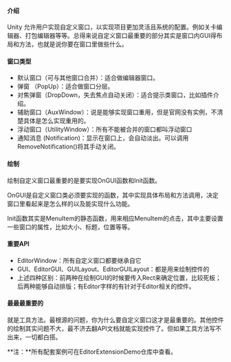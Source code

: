 #### 介绍

Unity 允许用户实现自定义窗口，以实现项目更加灵活且系统的配置。例如关卡编辑器、打包编辑器等等。总得来说自定义窗口最重要的部分其实是窗口内GUI得布局和方法，也就是说你要在窗口里做些什么。

#### 窗口类型

- 默认窗口（可与其他窗口合并）：适合做编辑器窗口。
- 弹窗 （PopUp）：适合做窗口分层。
- 对焦弹窗（DropDown，失去焦点自动关闭）：适合提示类窗口，比如插件介绍。
- 辅助窗口（AuxWindow）：说是能够实现窗口重用，但是官网没有实例，不清楚具体是怎么实现重用的。
- 浮动窗口（UtilityWindow）：所有不能被合并的窗口都叫浮动窗口
- 通知消息 (Notification)：显示在窗口上，会自动淡出。可以调用RemoveNotification()将其手动关闭。

#### 绘制

绘制自定义窗口最重要的是要实现OnGUI函数和Init函数。

OnGUI是自定义窗口类必须要实现的函数，其中实现具体布局和方法调用，决定窗口里看起来是怎么样的以及能实现什么功能。

Init函数其实是MenuItem的静态函数，用来相应MenuItem的点击，其中主要设置一些窗口的属性，比如大小、标题，位置等等。

#### 重要API

- EditorWindow：所有自定义窗口都要继承自它
- GUI、EditorGUI、GUILayout、EditorGUILayout：都是用来绘制控件的
- 上述四种区别：前两种在绘制GUI的时候要传入Rect来确定位置，比较死板；后两种能够自动排版；有Editor字样的有针对于Editor相关的控件。

#### 最最最重要的

就是工具方法。最根源的问题，你为什么要自定义窗口这才是最重要的。其他控件的绘制其实问题不大，最不济去翻API文档就能实现控件了。但如果工具方法写不出来，一切都白搭。

**注：**所有配套案例可在EditorExtensionDemo仓库中查看。

